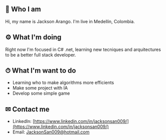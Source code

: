 ## 🤵 Who I am 

Hi, my name is Jackson Arango. 
I'm live in Medellín, Colombia.

## ⚙ What I'm doing 
Right now I'm focused in C# .net, learning new tecniques and arquitectures to be a better full stack developer.

## ⏱ What I'm want to do 
* Learning who to make algorithms more efficients
* Make some project with IA
* Develop some simple game

## ✉ Contact me 
* LinkedIn: [https://www.linkedin.com/in/jacksonsan009/](https://www.linkedin.com/in/jacksonsan009/)
* Email: JacksonSan009@hotmail.com


